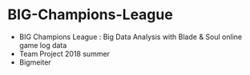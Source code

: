 # BIG-Champions-League
- BIG Champions League : Big Data Analysis with Blade & Soul online game log data
- Team Project 2018 summer
- Bigmeiter 
